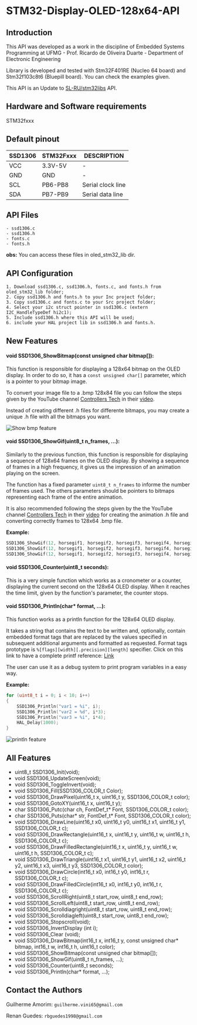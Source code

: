 # STM32-Display-OLED-128x64-API

## Introduction
This API was developed as a work in the discipline of Embedded Systems Programming at UFMG - Prof. Ricardo de Oliveira Duarte - Department of Electronic Engineering

Library is developed and tested with Stm32F401RE (Nucleo 64 board) and Stm32f103c8t6 (Bluepill board). You can check the examples given.

This API is an Update to [SL-RU/stm32libs](https://github.com/SL-RU/stm32libs) API.

## Hardware and Software requirements
STM32fxxx

## Default pinout
SSD1306 | STM32Fxxx | DESCRIPTION
------------ | ------------- | -------------
VCC | 3.3V-5V | - 
GND | GND | -
SCL | PB6-PB8 |Serial clock line
SDA | PB7-PB9 |Serial data line

## API Files
	- ssd1306.c
	- ssd1306.h
	- fonts.c
	- fonts.h

__obs:__ You can access these files in oled_stm32_lib dir.

## API Configuration
	1. Download ssd1306.c, ssd1306.h, fonts.c, and fonts.h from oled_stm32_lib folder;
	2. Copy ssd1306.h and fonts.h to your Inc project folder;
	3. Copy ssd1306.c and fonts.c to your Src project folder;
	4. Select your i2c struct pointer in ssd1306.c (extern I2C_HandleTypeDef hi2c1);
	5. Include ssd1306.h where this API will be used;
	6. include your HAL project lib in ssd1306.h and fonts.h.
  
## New Features

#### void SSD1306_ShowBitmap(const unsigned char bitmap[]):
This function is responsible for displaying a 128x64 bitmap on the OLED display. In order to do so, it has a `const unsigned char[]` parameter, which is a pointer to your bitmap image.

To convert your image file to a .bmp 128x84 file you can follow the steps given by the YouTube channel [Controllers Tech](https://www.youtube.com/channel/UCkdqtSMnhYuMsJkyHOxiPZQ) in their [video](https://www.youtube.com/watch?v=M5ddTjrcvEs). 

Instead of creating different .h files for differente bitmaps, you may create a unique .h file with all the bitmaps you want.

![Show bmp feature](https://github.com/guiguitz/STM32-Display-OLED-128x64-API/blob/main/github_images/show_bmp.jpg)

#### void SSD1306_ShowGif(uint8_t n_frames, ...):
Similarly to the previous function, this function is responsible for displaying a sequence of 128x64 frames on the OLED display. By showing a sequence of 			frames in a high frequency, it gives us the impression of an animation playing on the screen.

The function has a fixed parameter `uint8_t n_frames` to informe the number of frames used. The others parameters should be pointers to bitmaps representing each frame of the entire animation.

It is also recommended following the steps given by the the YouTube channel [Controllers Tech](https://www.youtube.com/channel/UCkdqtSMnhYuMsJkyHOxiPZQ) in their [video](https://www.youtube.com/watch?v=M5ddTjrcvEs) for creating the animation .h file and converting correctly frames to 128x64 .bmp file.

__Example:__
```C
SSD1306_ShowGif(12, horsegif1, horsegif2, horsegif3, horsegif4, horsegif5, horsegif6, horsegif7, horsegif8, horsegif9, horsegif10, horsegif11, horsegif12);
SSD1306_ShowGif(12, horsegif1, horsegif2, horsegif3, horsegif4, horsegif5, horsegif6, horsegif7, horsegif8, horsegif9, horsegif10, horsegif11, horsegif12);
SSD1306_ShowGif(12, horsegif1, horsegif2, horsegif3, horsegif4, horsegif5, horsegif6, horsegif7, horsegif8, horsegif9, horsegif10, horsegif11, horsegif12);
```

#### void SSD1306_Counter(uint8_t seconds):
This is a very simple function which works as a cronometer or a counter, displaying the current second on the 128x64 OLED display. When it reaches the time limit, given 	by the function's parameter, the counter stops.

#### void SSD1306_Println(char* format, ...):
This function works as a println function for the 128x64 OLED display. 

It takes a string that contains the text to be written and, optionally, contain embedded format tags that are replaced by the values specified in subsequent additional arguments and formatted as requested. Format tags prototype is `%[flags][width][.precision][length]` specifier. Click on this link to have a complete printf reference: [Link](https://www.tutorialspoint.com/c_standard_library/c_function_printf.htm)

The user can use it as a debug system to print program variables in a easy way.

__Example:__
```C
for (uint8_t i = 0; i < 10; i++)
{
    SSD1306_Println("var1 = %i", i);
    SSD1306_Println("var2 = %d", i*3);
    SSD1306_Println("var3 = %i", i*4);
    HAL_Delay(1000);
}
```

![println feature](https://github.com/guiguitz/STM32-Display-OLED-128x64-API/blob/main/github_images/println.jpg)

## All Features
* uint8_t SSD1306_Init(void);
* void SSD1306_UpdateScreen(void);
* void SSD1306_ToggleInvert(void);
* void SSD1306_Fill(SSD1306_COLOR_t Color);
* void SSD1306_DrawPixel(uint16_t x, uint16_t y, SSD1306_COLOR_t color);
* void SSD1306_GotoXY(uint16_t x, uint16_t y);
* char SSD1306_Putc(char ch, FontDef_t* Font, SSD1306_COLOR_t color);
* char SSD1306_Puts(char* str, FontDef_t* Font, SSD1306_COLOR_t color);
* void SSD1306_DrawLine(uint16_t x0, uint16_t y0, uint16_t x1, uint16_t y1, SSD1306_COLOR_t c);
* void SSD1306_DrawRectangle(uint16_t x, uint16_t y, uint16_t w, uint16_t h, SSD1306_COLOR_t c);
* void SSD1306_DrawFilledRectangle(uint16_t x, uint16_t y, uint16_t w, uint16_t h, SSD1306_COLOR_t c);
* void SSD1306_DrawTriangle(uint16_t x1, uint16_t y1, uint16_t x2, uint16_t y2, uint16_t x3, uint16_t y3, SSD1306_COLOR_t color);
* void SSD1306_DrawCircle(int16_t x0, int16_t y0, int16_t r, SSD1306_COLOR_t c);
* void SSD1306_DrawFilledCircle(int16_t x0, int16_t y0, int16_t r, SSD1306_COLOR_t c);
* void SSD1306_ScrollRight(uint8_t start_row, uint8_t end_row);
* void SSD1306_ScrollLeft(uint8_t start_row, uint8_t end_row);
* void SSD1306_Scrolldiagright(uint8_t start_row, uint8_t end_row);
* void SSD1306_Scrolldiagleft(uint8_t start_row, uint8_t end_row);
* void SSD1306_Stopscroll(void);
* void SSD1306_InvertDisplay (int i);
* void SSD1306_Clear (void);
* void SSD1306_DrawBitmap(int16_t x, int16_t y, const unsigned char* bitmap, int16_t w, int16_t h, uint16_t color);
* void SSD1306_ShowBitmap(const unsigned char bitmap[]);
* void SSD1306_ShowGif(uint8_t n_frames, ...);
* void SSD1306_Counter(uint8_t seconds);
* void SSD1306_Println(char* format, ...);

## Contact the Authors
Guilherme Amorim: `guilherme.vini65@gmail.com`

Renan Guedes: `rbguedes1998@gmail.com`

